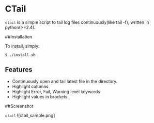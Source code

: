 # CTail

`ctail` is a simple script to tail log files continuously(like tail -f), written in python(>=2.4).

##Installation

To install, simply:

```
$ ./install.sh
```

## Features

- Continuously open and tail latest file in the directory.
- Highlight columns
- Highlight Error, Fail, Warning level keywords
- Highlight values in brackets.

##Screenshot

`ctail`
![ctail_sample.png]
